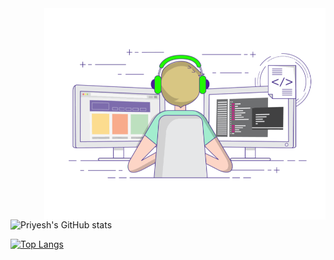 <img align="right" alt="GIF" src="https://raw.githubusercontent.com/devSouvik/devSouvik/master/gif3.gif" width="450"/>

![Priyesh's GitHub stats](https://github-readme-stats.vercel.app/api?username=Priyesh2025&hide=issues,stars&show_icons=true&rank_icon=github&theme=codeSTACKr)


[//]: <> (  &hide=stars,commits,prs,issues,contribs  )

[//]: <> (  GitHub Readme Stats comes with several built-in themes e.g. dark, radical, merko, gruvbox, tokyonight, onedark, cobalt, synthwave, highcontrast, dracula )

[![Top Langs](https://github-readme-stats.vercel.app/api/top-langs/?username=Priyesh2025&layout=compact)](https://github.com/anuraghazra/github-readme-stats)


